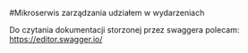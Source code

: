 #Mikroserwis zarządzania udziałem w wydarzeniach

Do czytania dokumentacji storzonej przez swaggera polecam: 
https://editor.swagger.io/